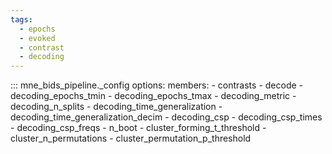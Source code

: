 ```yaml
---
tags:
  - epochs
  - evoked
  - contrast
  - decoding
---
```


::: mne_bids_pipeline._config
    options:
      members:
        - contrasts
        - decode
        - decoding_epochs_tmin
        - decoding_epochs_tmax
        - decoding_metric
        - decoding_n_splits
        - decoding_time_generalization
        - decoding_time_generalization_decim
        - decoding_csp
        - decoding_csp_times
        - decoding_csp_freqs
        - n_boot
        - cluster_forming_t_threshold
        - cluster_n_permutations
        - cluster_permutation_p_threshold
